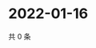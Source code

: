 # 2022-01-16

共 0 条

<!-- BEGIN WEIBO -->
<!-- 最后更新时间 Sun Jan 16 2022 02:00:35 GMT+0800 (China Standard Time) -->

<!-- END WEIBO -->
